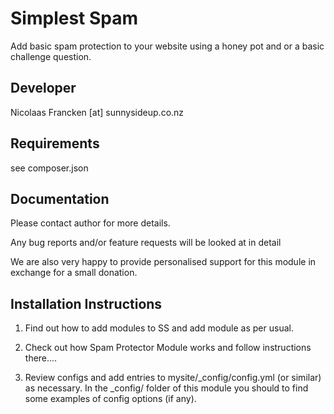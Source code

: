 Simplest Spam
================================================================================

Add basic spam protection to your website using
a honey pot and or a basic challenge question.


Developer
-----------------------------------------------
Nicolaas Francken [at] sunnysideup.co.nz


Requirements
-----------------------------------------------
see composer.json



Documentation
-----------------------------------------------
Please contact author for more details.

Any bug reports and/or feature requests will be
looked at in detail

We are also very happy to provide personalised support
for this module in exchange for a small donation.


Installation Instructions
-----------------------------------------------
1. Find out how to add modules to SS and add module as per usual.

2. Check out how Spam Protector Module works and follow instructions there....

3. Review configs and add entries to mysite/_config/config.yml
(or similar) as necessary.
In the _config/ folder of this module
you should to find some examples of config options (if any).
